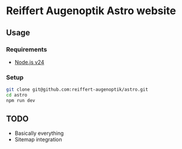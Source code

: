 # Reiffert Augenoptik Astro website

## Usage

### Requirements

- [Node.js v24](https://nodejs.org/en)

### Setup

```bash
git clone git@github.com:reiffert-augenoptik/astro.git
cd astro
npm run dev
```

## TODO

- Basically everything
- Sitemap integration
